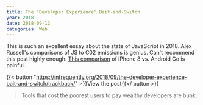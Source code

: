 ```yaml
---
title: The 'Developer Experience' Bait-and-Switch
year: 2018
date: 2018-09-12
categories: Web
---
```


This is such an excellent essay about the state of JavaScript in 2018. Alex Russell's comparisons of JS to C02 emissions is genius. Can't recommend this post highly enough. [This comparison](https://www.webpagetest.org/video/compare.php?tests=180831_25_3a7e0326e5deb329b760f6241b3a87f5-r%3A1-c%3A0%2C180831_Q2_36cc2c3f96e11252eb47d7ce521891bf-r%3A1-c%3A0&thumbSize=200&ival=500&end=full) of iPhone 8 vs. Android Go is painful.

{{< button "https://infrequently.org/2018/09/the-developer-experience-bait-and-switch/trackback/" >}}View the post{{</ button >}}

> Tools that cost the poorest users to pay wealthy developers are bunk.
